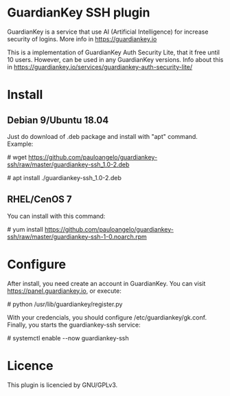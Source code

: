 # GuardianKey SSH plugin

GuardianKey is a service that use AI (Artificial Intelligence) for increase security of logins. More info in https://guardiankey.io

This is a implementation of GuardianKey Auth Security Lite, that it free until 10 users. However, can be used in any GuardianKey versions. Info about this in https://guardiankey.io/services/guardiankey-auth-security-lite/


# Install

## Debian 9/Ubuntu 18.04

Just do download of .deb package and install with "apt" command. Example:

\# wget https://github.com/pauloangelo/guardiankey-ssh/raw/master/guardiankey-ssh_1.0-2.deb 

\# apt install ./guardiankey-ssh_1.0-2.deb

## RHEL/CenOS 7

You can install with this command:

\# yum install  https://github.com/pauloangelo/guardiankey-ssh/raw/master/guardiankey-ssh-1-0.noarch.rpm

# Configure

After install, you need create an account in GuardianKey. You can visit https://panel.guardiankey.io, or execute:

\# python /usr/lib/guardiankey/register.py

With your credencials, you should configure /etc/guardiankey/gk.conf. Finally, you starts the guardiankey-ssh service:

\# systemctl enable --now guardiankey-ssh




# Licence

This plugin is licencied by GNU/GPLv3.


